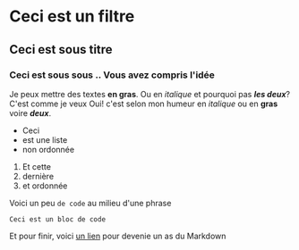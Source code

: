# Ceci est un filtre
## Ceci est sous titre
### Ceci est sous sous .. Vous avez compris l'idée

Je peux mettre des textes **en gras**.
Ou en *italique* et pourquoi pas ***les deux***? C'est comme je veux
Oui! c'est selon mon humeur en *italique* ou en **gras** voire ***deux***.

- Ceci
- est une liste
- non ordonnée

1. Et cette
2. dernière
3. et ordonnée

Voici un peu `de code` au milieu d'une phrase
```
Ceci est un bloc de code
```
Et pour finir, voici [un lien](http://guides.github.com/features/mastering-markdown/) pour devenie un as du Markdown

